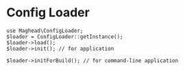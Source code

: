 Config Loader
=============

    use Maghead\ConfigLoader;
    $loader = ConfigLoader::getInstance();
    $loader->load();
    $loader->init(); // for application

    $loader->initForBuild(); // for command-line application
